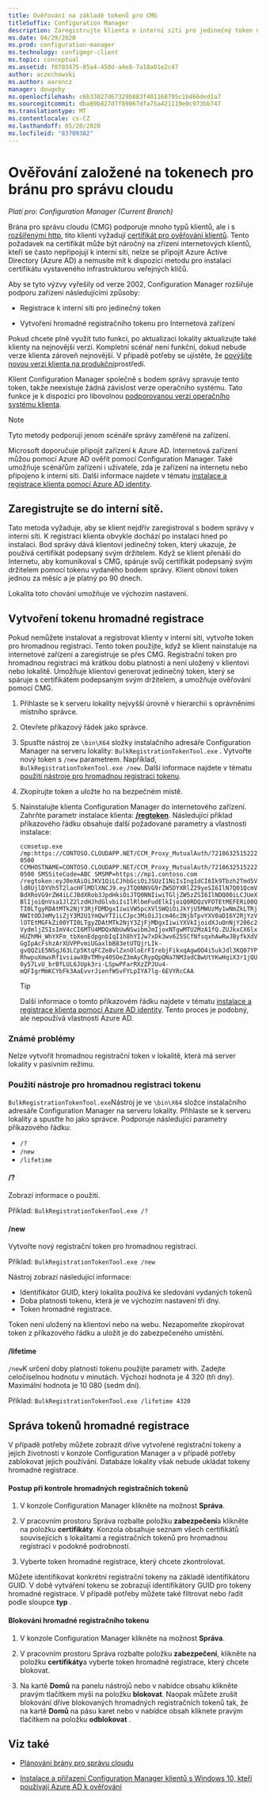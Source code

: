 ```yaml
---
title: Ověřování na základě tokenů pro CMG
titleSuffix: Configuration Manager
description: Zaregistrujte klienta v interní síti pro jedinečný token nebo vytvořte token pro hromadnou registraci pro Internetová zařízení.
ms.date: 04/29/2020
ms.prod: configuration-manager
ms.technology: configmgr-client
ms.topic: conceptual
ms.assetid: f0703475-85a4-450d-a4e8-7a18a01e2c47
author: aczechowski
ms.author: aaroncz
manager: dougeby
ms.openlocfilehash: c6b33027d67329b883f401168795c1b466ded1a7
ms.sourcegitcommit: dba89b827d7f89067dfa75a421119e0c973bb747
ms.translationtype: MT
ms.contentlocale: cs-CZ
ms.lasthandoff: 05/20/2020
ms.locfileid: "83709382"
---
```

# <a name="token-based-authentication-for-cloud-management-gateway"></a>Ověřování založené na tokenech pro bránu pro správu cloudu

*Platí pro: Configuration Manager (Current Branch)*

<!--5686290-->

Brána pro správu cloudu (CMG) podporuje mnoho typů klientů, ale i s [rozšířenými http](../../plan-design/hierarchy/enhanced-http.md), tito klienti vyžadují [certifikát pro ověřování klientů](../manage/cmg/certificates-for-cloud-management-gateway.md#for-internet-based-clients-communicating-with-the-cloud-management-gateway). Tento požadavek na certifikát může být náročný na zřízení internetových klientů, kteří se často nepřipojují k interní síti, nelze se připojit Azure Active Directory (Azure AD) a nemusíte mít k dispozici metodu pro instalaci certifikátu vystaveného infrastrukturou veřejných klíčů.

Aby se tyto výzvy vyřešily od verze 2002, Configuration Manager rozšiřuje podporu zařízení následujícími způsoby:

- Registrace k interní síti pro jedinečný token

- Vytvoření hromadné registračního tokenu pro Internetová zařízení

Pokud chcete plně využít tuto funkci, po aktualizaci lokality aktualizujte také klienty na nejnovější verzi. Kompletní scénář není funkční, dokud nebude verze klienta zároveň nejnovější. V případě potřeby se ujistěte, že [povýšíte novou verzi klienta na produkční](../manage/upgrade/test-client-upgrades.md#to-promote-the-new-client-to-production)prostředí.

Klient Configuration Manager společně s bodem správy spravuje tento token, takže neexistuje žádná závislost verze operačního systému. Tato funkce je k dispozici pro libovolnou [podporovanou verzi operačního systému klienta](../../plan-design/configs/supported-operating-systems-for-clients-and-devices.md).

> [!NOTE]
> Tyto metody podporují jenom scénáře správy zaměřené na zařízení.
>
> Microsoft doporučuje připojit zařízení k Azure AD. Internetová zařízení můžou pomocí Azure AD ověřit pomocí Configuration Manager. Také umožňuje scénářům zařízení i uživatele, zda je zařízení na internetu nebo připojeno k interní síti. Další informace najdete v tématu [instalace a registrace klienta pomocí Azure AD identity](deploy-clients-cmg-azure.md#install-and-register-the-client-using-azure-ad-identity).

## <a name="register-on-the-internal-network"></a>Zaregistrujte se do interní sítě.

Tato metoda vyžaduje, aby se klient nejdřív zaregistroval s bodem správy v interní síti. K registraci klienta obvykle dochází po instalaci hned po instalaci. Bod správy dává klientovi jedinečný token, který ukazuje, že používá certifikát podepsaný svým držitelem. Když se klient přenáší do Internetu, aby komunikoval s CMG, spáruje svůj certifikát podepsaný svým držitelem pomocí tokenu vydaného bodem správy. Klient obnoví token jednou za měsíc a je platný po 90 dnech.

Lokalita toto chování umožňuje ve výchozím nastavení.

## <a name="create-a-bulk-registration-token"></a>Vytvoření tokenu hromadné registrace

Pokud nemůžete instalovat a registrovat klienty v interní síti, vytvořte token pro hromadnou registraci. Tento token použijte, když se klient nainstaluje na internetové zařízení a zaregistruje se přes CMG. Registrační token pro hromadnou registraci má krátkou dobu platnosti a není uložený v klientovi nebo lokalitě. Umožňuje klientovi generovat jedinečný token, který se spáruje s certifikátem podepsaným svým držitelem, a umožňuje ověřování pomocí CMG.

1. Přihlaste se k serveru lokality nejvyšší úrovně v hierarchii s oprávněními místního správce.

1. Otevřete příkazový řádek jako správce.

1. Spusťte nástroj ze `\bin\X64` složky instalačního adresáře Configuration Manager na serveru lokality: `BulkRegistrationTokenTool.exe` . Vytvořte nový token s `/new` parametrem. Například, `BulkRegistrationTokenTool.exe /new`. Další informace najdete v tématu [použití nástroje pro hromadnou registraci tokenu](#bulk-registration-token-tool-usage).

1. Zkopírujte token a uložte ho na bezpečném místě.

1. Nainstalujte klienta Configuration Manager do internetového zařízení. Zahrňte parametr instalace klienta: [**/regtoken**](about-client-installation-properties.md#regtoken). Následující příklad příkazového řádku obsahuje další požadované parametry a vlastnosti instalace:

    `ccmsetup.exe /mp:https://CONTOSO.CLOUDAPP.NET/CCM_Proxy_MutualAuth/72186325152220500 CCMHOSTNAME=CONTOSO.CLOUDAPP.NET/CCM_Proxy_MutualAuth/72186325152220500 SMSSiteCode=ABC SMSMP=https://mp1.contoso.com /regtoken:eyJ0eXAiOiJKV1QiLCJhbGciOiJSUzI1NiIsIng1dCI6Ik9Tbzh2Tmd5VldRUjlDYVh5T2lacHFlMDlXNCJ9.eyJTQ0NNVG9rZW5DYXRlZ29yeSI6IlN7Q01QcmVBdXRoVG9rZW4iLCJBdXRob3JpdHkiOiJTQ0NNIiwiTGljZW5zZSI6IlNDQ00iLCJUeXBlIjoiQnVsa1JlZ2lzdHJhdGlvbiIsIlRlbmFudElkIjoiQ0RDQzVFOTEtMEFERi00QTI0LTgyRDAtMTk2NjY3RjFDMDgxIiwiVW5pcXVlSWQiOiJkYjU5MWUzMy1wNmZkLTRjNWItODJmMy1iZjY3M2U1YmQwYTIiLCJpc3MiOiJ1cm46c2NjbTpvYXV0aDI6Y2RjYzVlOTEtMGFkZi00YTI0LTgyZDAtMTk2NjY3ZjFjMDgxIiwiYXVkIjoidXJuOnNjY206c2VydmljZSIsImV4cCI6MTU4MDQxNbUwNSwibmJmIjoxNTgwMTU2MzA1fQ.ZUJkxCX6lxHUZhMH_WhYXFm_tbXenEdpgnbIqI1h8hYIJw7xDk3wv625SCfNfsqxhAwRwJByfkXdVGgIpAcFshzArXUVPPvmiUGaxlbB83etUTQjrLIk-gvQQZiE5NSgJ63LCp5KtqFCZe8vlZxnOloErFIrebjFikxqAgwOO4i5ukJdl3KQ07YPRhwpuXmwxRf1vsiawXBvTMhy40SOeZ3mAyCRypQpQNa7NM3adCBwUtYKwHqiX3r1jQU0y57LvU_brBfLUL6JUpk3ri-LSpwPFarRXzZPJUu4-mQFIgrMmKCYbFk3AaEvvrJienfWSvFYLpIYA7lg-6EVYRcCAA`

    > [!TIP]
    > Další informace o tomto příkazovém řádku najdete v tématu [instalace a registrace klienta pomocí Azure AD identity](deploy-clients-cmg-azure.md#install-and-register-the-client-using-azure-ad-identity). Tento proces je podobný, ale nepoužívá vlastnosti Azure AD.

### <a name="known-issues"></a>Známé problémy

Nelze vytvořit hromadnou registrační token v lokalitě, která má server lokality v pasivním režimu.<!-- 6399087 -->

### <a name="bulk-registration-token-tool-usage"></a>Použití nástroje pro hromadnou registraci tokenu

`BulkRegistrationTokenTool.exe`Nástroj je ve `\bin\X64` složce instalačního adresáře Configuration Manager na serveru lokality. Přihlaste se k serveru lokality a spusťte ho jako správce. Podporuje následující parametry příkazového řádku:

- `/?`
- `/new`
- `/lifetime`

#### <a name=""></a>/?

Zobrazí informace o použití.

Příklad: `BulkRegistrationTokenTool.exe /?`

#### <a name="new"></a>/new

Vytvořte nový registrační token pro hromadnou registraci.

Příklad: `BulkRegistrationTokenTool.exe /new`

Nástroj zobrazí následující informace:
  
- Identifikátor GUID, který lokalita používá ke sledování vydaných tokenů
- Doba platnosti tokenu, která je ve výchozím nastavení tři dny.
- Token hromadné registrace.

Token není uložený na klientovi nebo na webu. Nezapomeňte zkopírovat token z příkazového řádku a uložit je do zabezpečeného umístění.

#### <a name="lifetime"></a>/lifetime

`/new`K určení doby platnosti tokenu použijte parametr with. Zadejte celočíselnou hodnotu v minutách. Výchozí hodnota je 4 320 (tři dny). Maximální hodnota je 10 080 (sedm dní).

Příklad: `BulkRegistrationTokenTool.exe /lifetime 4320`

## <a name="bulk-registration-token-management"></a>Správa tokenů hromadné registrace

V případě potřeby můžete zobrazit dříve vytvořené registrační tokeny a jejich životnosti v konzole Configuration Manager a v případě potřeby zablokovat jejich používání. Databáze lokality však nebude ukládat tokeny hromadné registrace.

#### <a name="to-review-a-bulk-registration-token"></a>Postup při kontrole hromadných registračních tokenů

1. V konzole Configuration Manager klikněte na možnost **Správa**.

2. V pracovním prostoru Správa rozbalte položku **zabezpečení**a klikněte na položku **certifikáty**. Konzola obsahuje seznam všech certifikátů souvisejících s lokalitami a registračních tokenů pro hromadnou registraci v podokně podrobností.

3. Vyberte token hromadné registrace, který chcete zkontrolovat.

Můžete identifikovat konkrétní registrační tokeny na základě identifikátoru GUID. V době vytváření tokenu se zobrazují identifikátory GUID pro tokeny hromadné registrace. V případě potřeby můžete také filtrovat nebo řadit podle sloupce **typ** .

#### <a name="to-block-a-bulk-registration-token"></a>Blokování hromadné registračního tokenu

1. V konzole Configuration Manager klikněte na možnost **Správa**.

2. V pracovním prostoru Správa rozbalte položku **zabezpečení**, klikněte na položku **certifikáty**a vyberte token hromadné registrace, který chcete blokovat.

3. Na kartě **Domů** na panelu nástrojů nebo v nabídce obsahu klikněte pravým tlačítkem myši na položku **blokovat**. Naopak můžete zrušit blokování dříve blokovaných hromadných registračních tokenů tak, že na kartě **Domů** na pásu karet nebo v nabídce obsah kliknete pravým tlačítkem na položku **odblokovat** .

## <a name="see-also"></a>Viz také

- [Plánování brány pro správu cloudu](../manage/cmg/plan-cloud-management-gateway.md)

- [Instalace a přiřazení Configuration Manager klientů s Windows 10, kteří používají Azure AD k ověřování](deploy-clients-cmg-azure.md)
